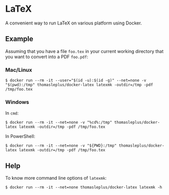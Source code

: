 # LaTeX

A convenient way to run LaTeX on various platform using Docker.

## Example

Assuming that you have a file `foo.tex` in your current working directory that you want to convert into a PDF `foo.pdf`:

### Mac/Linux

```
$ docker run --rm -it --user="$(id -u):$(id -g)" --net=none -v "$(pwd):/tmp" thomasleplus/docker-latex latexmk -outdir=/tmp -pdf /tmp/foo.tex
```

### Windows

In `cmd`:

```
$ docker run --rm -it --net=none -v "%cd%:/tmp" thomasleplus/docker-latex latexmk -outdir=/tmp -pdf /tmp/foo.tex
```

In PowerShell:

```
$ docker run --rm -it --net=none -v "${PWD}:/tmp" thomasleplus/docker-latex latexmk -outdir=/tmp -pdf /tmp/foo.tex
```

## Help

To know more command line options of `latexmk`:

```
$ docker run --rm -it --net=none thomasleplus/docker-latex latexmk -h
```
